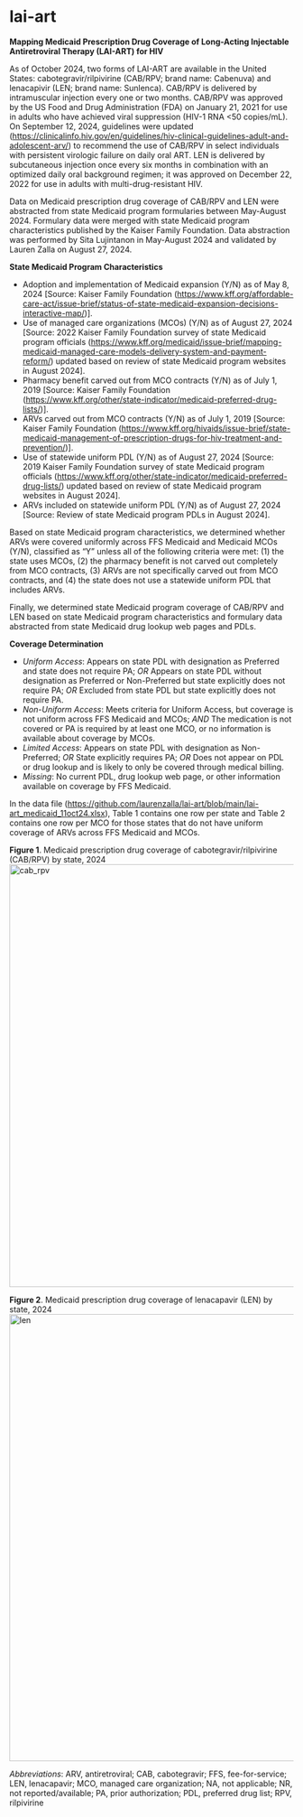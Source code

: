 # lai-art

**Mapping Medicaid Prescription Drug Coverage of Long-Acting Injectable Antiretroviral Therapy (LAI-ART) for HIV**

As of October 2024, two forms of LAI-ART are available in the United States: cabotegravir/rilpivirine (CAB/RPV; brand name: Cabenuva) and lenacapivir (LEN; brand name: Sunlenca). CAB/RPV is delivered by intramuscular injection every one or two months. CAB/RPV was approved by the US Food and Drug Administration (FDA) on January 21, 2021 for use in adults who have achieved viral suppression (HIV-1 RNA <50 copies/mL). On September 12, 2024, guidelines were updated (https://clinicalinfo.hiv.gov/en/guidelines/hiv-clinical-guidelines-adult-and-adolescent-arv/) to recommend the use of CAB/RPV in select individuals with persistent virologic failure on daily oral ART. LEN is delivered by subcutaneous injection once every six months in combination with an optimized daily oral background regimen; it was approved on December 22, 2022 for use in adults with multi-drug-resistant HIV.

Data on Medicaid prescription drug coverage of CAB/RPV and LEN were abstracted from state Medicaid program formularies between May-August 2024. Formulary data were merged with state Medicaid program characteristics published by the Kaiser Family Foundation. Data abstraction was performed by Sita Lujintanon in May-August 2024 and validated by Lauren Zalla on August 27, 2024.

**State Medicaid Program Characteristics**
- Adoption and implementation of Medicaid expansion (Y/N) as of May 8, 2024	[Source: Kaiser Family Foundation (https://www.kff.org/affordable-care-act/issue-brief/status-of-state-medicaid-expansion-decisions-interactive-map/)].
- Use of managed care organizations (MCOs) (Y/N) as of August 27, 2024	[Source: 2022 Kaiser Family Foundation survey of state Medicaid program officials (https://www.kff.org/medicaid/issue-brief/mapping-medicaid-managed-care-models-delivery-system-and-payment-reform/) updated based on review of state Medicaid program websites in August 2024].
- Pharmacy benefit carved out from MCO contracts (Y/N) as of July 1, 2019	[Source: Kaiser Family Foundation (https://www.kff.org/other/state-indicator/medicaid-preferred-drug-lists/)].
- ARVs carved out from MCO contracts (Y/N) as of July 1, 2019	[Source: Kaiser Family Foundation (https://www.kff.org/hivaids/issue-brief/state-medicaid-management-of-prescription-drugs-for-hiv-treatment-and-prevention/)].
- Use of statewide uniform PDL (Y/N)	as of August 27, 2024 [Source: 2019 Kaiser Family Foundation survey of state Medicaid program officials (https://www.kff.org/other/state-indicator/medicaid-preferred-drug-lists/) updated based on review of state Medicaid program websites in August 2024].
- ARVs included on statewide uniform PDL (Y/N) as of August 27, 2024 [Source:	Review of state Medicaid program PDLs in August 2024].

Based on state Medicaid program characteristics, we determined whether ARVs were covered uniformly across FFS Medicaid and Medicaid MCOs (Y/N), classified as “Y” unless all of the following criteria were met: (1) the state uses MCOs, (2) the pharmacy benefit is not carved out completely from MCO contracts, (3) ARVs are not specifically carved out from MCO contracts, and (4) the state does not use a statewide uniform PDL that includes ARVs.

Finally, we determined state Medicaid program coverage of CAB/RPV and LEN based on state Medicaid program characteristics and formulary data abstracted from state Medicaid drug lookup web pages and PDLs.

**Coverage Determination**
- _Uniform Access_:	Appears on state PDL with designation as Preferred and state does not require PA; _OR_ Appears on state PDL without designation as Preferred or Non-Preferred but state explicitly does not require PA; _OR_ Excluded from state PDL but state explicitly does not require PA.
- _Non-Uniform Access_:	Meets criteria for Uniform Access, but coverage is not uniform across FFS Medicaid and MCOs; _AND_ The medication is not covered or PA is required by at least one MCO, or no information is available about coverage by MCOs.
- _Limited Access_:	Appears on state PDL with designation as Non-Preferred; _OR_ State explicitly requires PA; _OR_ Does not appear on PDL or drug lookup and is likely to only be covered through medical billing.
- _Missing_:	No current PDL, drug lookup web page, or other information available on coverage by FFS Medicaid.

In the data file (https://github.com/laurenzalla/lai-art/blob/main/lai-art_medicaid_11oct24.xlsx), Table 1 contains one row per state and Table 2 contains one row per MCO for those states that do not have uniform coverage of ARVs across FFS Medicaid and MCOs.

**Figure 1**. Medicaid prescription drug coverage of cabotegravir/rilpivirine (CAB/RPV) by state, 2024
<img width="749" alt="cab_rpv" src="https://github.com/user-attachments/assets/ad3cbba7-a715-4482-9199-93f2694b602e">

**Figure 2**. Medicaid prescription drug coverage of lenacapavir (LEN) by state, 2024
<img width="792" alt="len" src="https://github.com/user-attachments/assets/6addb6a5-11fe-4384-92b2-8c681ec85efd">

_Abbreviations_: ARV, antiretroviral; CAB, cabotegravir; FFS, fee-for-service; LEN, lenacapavir; MCO, managed care organization; NA, not applicable; NR, not reported/available; PA, prior authorization; PDL, preferred drug list; RPV, rilpivirine

 

